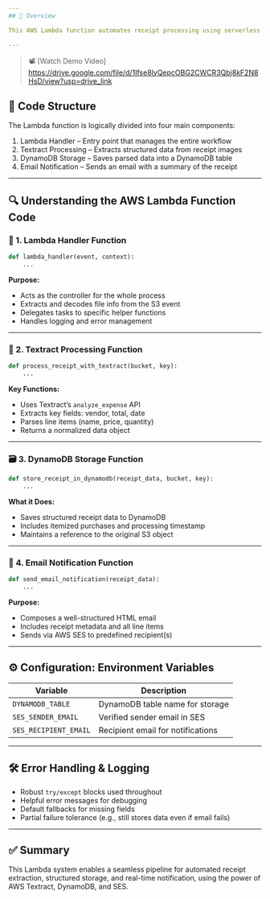 ```yaml
---
## 📌 Overview

This AWS Lambda function automates receipt processing using serverless components. It listens for receipt uploads to an S3 bucket, extracts structured data with Amazon Textract, stores the data in DynamoDB, and sends a summary email via Amazon SES.

---
```

> 📽️ [Watch Demo Video]
https://drive.google.com/file/d/1Ifse8lyQepcOBG2CWCR3Qbj8kF2N8HsD/view?usp=drive_link


## 📂 Code Structure

The Lambda function is logically divided into four main components:

1. Lambda Handler – Entry point that manages the entire workflow  
2. Textract Processing – Extracts structured data from receipt images  
3. DynamoDB Storage – Saves parsed data into a DynamoDB table  
4. Email Notification – Sends an email with a summary of the receipt  

---

## 🔍 Understanding the AWS Lambda Function Code

### 🧩 1. Lambda Handler Function

```python
def lambda_handler(event, context):
    ...
````

**Purpose:**

* Acts as the controller for the whole process
* Extracts and decodes file info from the S3 event
* Delegates tasks to specific helper functions
* Handles logging and error management

---

### 🧾 2. Textract Processing Function

```python
def process_receipt_with_textract(bucket, key):
    ...
```

**Key Functions:**

* Uses Textract’s `analyze_expense` API
* Extracts key fields: vendor, total, date
* Parses line items (name, price, quantity)
* Returns a normalized data object

---

### 🗃 3. DynamoDB Storage Function

```python
def store_receipt_in_dynamodb(receipt_data, bucket, key):
    ...
```

**What it Does:**

* Saves structured receipt data to DynamoDB
* Includes itemized purchases and processing timestamp
* Maintains a reference to the original S3 object

---

### 📧 4. Email Notification Function

```python
def send_email_notification(receipt_data):
    ...
```

**Purpose:**

* Composes a well-structured HTML email
* Includes receipt metadata and all line items
* Sends via AWS SES to predefined recipient(s)

---

## ⚙ Configuration: Environment Variables

| Variable              | Description                       |
| --------------------- | --------------------------------- |
| `DYNAMODB_TABLE`      | DynamoDB table name for storage   |
| `SES_SENDER_EMAIL`    | Verified sender email in SES      |
| `SES_RECIPIENT_EMAIL` | Recipient email for notifications |

---

## 🛠 Error Handling & Logging

* Robust `try/except` blocks used throughout
* Helpful error messages for debugging
* Default fallbacks for missing fields
* Partial failure tolerance (e.g., still stores data even if email fails)

---

## ✅ Summary

This Lambda system enables a seamless pipeline for automated receipt extraction, structured storage, and real-time notification, using the power of AWS Textract, DynamoDB, and SES.



